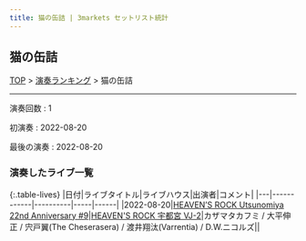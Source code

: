 ```yaml
---
title: 猫の缶詰 | 3markets セットリスト統計
---
```

## 猫の缶詰


[TOP](/setlist/) > [演奏ランキング](songs.html) > 猫の缶詰

___

演奏回数
: 1

初演奏
: 2022-08-20

最後の演奏
: 2022-08-20

### 演奏したライブ一覧

{:.table-lives}
|日付|ライブタイトル|ライブハウス|出演者|コメント|
|---|------------|----------|-----|------|
|<span class="nowrap">2022-08-20</span>|[HEAVEN’S ROCK Utsunomiya 22nd Anniversary #9](live032.html)|[HEAVEN'S ROCK 宇都宮 VJ-2](livehouse027.html)|カザマタカフミ / 大平伸正 / 宍戸翼(The Cheserasera) / 渡井翔汰(Varrentia) / D.W.ニコルズ||

